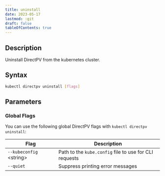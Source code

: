 ```yaml
---
title: uninstall
date: 2023-05-17
lastmod: :git
draft: false
tableOfContents: true
---
```


## Description

Uninstall DirectPV from the kubernetes cluster.

## Syntax

```sh
kubectl directpv uninstall [flags]
```

## Parameters

### Global Flags

You can use the following global DirectPV flags with `kubectl directpv uninstall`:

| **Flag**                  | **Description**                                        |
|---------------------------|--------------------------------------------------------|
| `--kubeconfig` \<string\> | Path to the `kube.config` file to use for CLI requests |
| `--quiet`                 | Suppress printing error messages                       |
